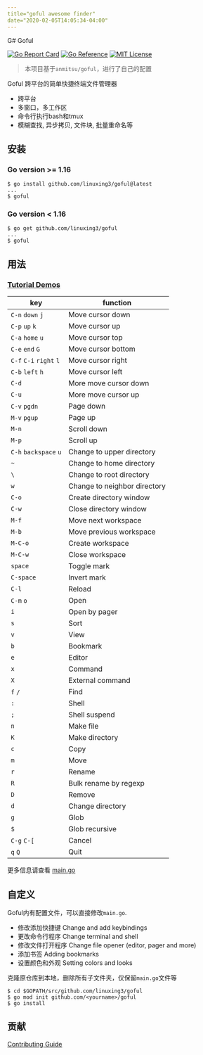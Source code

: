 ```yaml
---
title="goful awesome finder"
date="2020-02-05T14:05:34-04:00"
---
```


G# Goful

[![Go Report Card](https://goreportcard.com/badge/github.com/linuxing3/goful)](https://goreportcard.com/report/github.com/linuxing3/goful)
[![Go Reference](https://pkg.go.dev/badge/github.com/linuxing3/goful.svg)](https://pkg.go.dev/github.com/linuxing3/goful)
[![MIT License](https://img.shields.io/badge/license-MIT-blue.svg)](https://github.com/linuxing3/goful/blob/master/LICENSE)

> 本项目基于`anmitsu/goful`，进行了自己的配置

Goful 跨平台的简单快捷终端文件管理器

* 跨平台
* 多窗口，多工作区
* 命令行执行bash和tmux
* 模糊查找, 异步拷贝, 文件块, 批量重命名等

## 安装

### Go version >= 1.16

    $ go install github.com/linuxing3/goful@latest
    ...
    $ goful

### Go version < 1.16

    $ go get github.com/linuxing3/goful
    ...
    $ goful

## 用法

### [Tutorial Demos](.github/demo.md)

| key                     | function                     |
| ----------------------- | ---------------------------- |
| `C-n` `down` `j`        | Move cursor down             |
| `C-p` `up` `k`          | Move cursor up               |
| `C-a` `home` `u`        | Move cursor top              |
| `C-e` `end` `G`         | Move cursor bottom           |
| `C-f` `C-i` `right` `l` | Move cursor right            |
| `C-b` `left` `h`        | Move cursor left             |
| `C-d`                   | More move cursor down        |
| `C-u`                   | More move cursor up          |
| `C-v` `pgdn`            | Page down                    |
| `M-v` `pgup`            | Page up                      |
| `M-n`                   | Scroll down                  |
| `M-p`                   | Scroll up                    |
| `C-h` `backspace` `u`   | Change to upper directory    |
| `~`                     | Change to home directory     |
| `\`                     | Change to root directory     |
| `w`                     | Change to neighbor directory |
| `C-o`                   | Create directory window      |
| `C-w`                   | Close directory window       |
| `M-f`                   | Move next workspace          |
| `M-b`                   | Move previous workspace      |
| `M-C-o`                 | Create workspace             |
| `M-C-w`                 | Close workspace              |
| `space`                 | Toggle mark                  |
| `C-space`               | Invert mark                  |
| `C-l`                   | Reload                       |
| `C-m` `o`               | Open                         |
| `i`                     | Open by pager                |
| `s`                     | Sort                         |
| `v`                     | View                         |
| `b`                     | Bookmark                     |
| `e`                     | Editor                       |
| `x`                     | Command                      |
| `X`                     | External command             |
| `f` `/`                 | Find                         |
| `:`                     | Shell                        |
| `;`                     | Shell suspend                |
| `n`                     | Make file                    |
| `K`                     | Make directory               |
| `c`                     | Copy                         |
| `m`                     | Move                         |
| `r`                     | Rename                       |
| `R`                     | Bulk rename by regexp        |
| `D`                     | Remove                       |
| `d`                     | Change directory             |
| `g`                     | Glob                         |
| `$`                     | Glob recursive               |
| `C-g` `C-[`             | Cancel                       |
| `q` `Q`                 | Quit                         |

更多信息请查看 [main.go](main.go)

## 自定义

Goful内有配置文件，可以直接修改`main.go`.

* 修改添加快捷键 Change and add keybindings
* 更改命令行程序 Change terminal and shell
* 修改文件打开程序 Change file opener (editor, pager and more)
* 添加书签 Adding bookmarks
* 设置颜色和外观 Setting colors and looks

克隆原仓库到本地，删除所有子文件夹，仅保留`main.go`文件等

    $ cd $GOPATH/src/github.com/linuxing3/goful
    $ go mod init github.com/<yourname>/goful 
    $ go install

## 贡献

[Contributing Guide](.github/CONTRIBUTING.md)